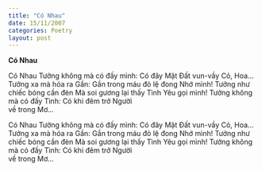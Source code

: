 ```yaml
---
title: "Có Nhau"
date: 15/11/2007
categories: Poetry
layout: post
---
```


**Có Nhau**

Có Nhau
Tưởng không mà có
đấy mình:
Có đây
Mặt Đất vun-vầy
Cỏ, Hoa...
Tưởng xa
mà hóa ra
Gần:
    Gần trong
    máu đỏ
    lệ đong
    Nhớ mình!
Tưởng như chiếc bóng
cần đèn
Mà soi gương
    lại thấy
    Tình Yêu
    gọi mình!
Tưởng không mà có
đấy Tình:
Có
khi đêm trở
     Người    
     về trong
     Mơ...

Có Nhau
Tưởng không mà có
đấy mình:
Có đây
Mặt Đất vun-vầy
Cỏ, Hoa...
Tưởng xa
mà hóa ra
Gần:
    Gần trong
    máu đỏ
    lệ đong
    Nhớ mình!
Tưởng như chiếc bóng
cần đèn
Mà soi gương
    lại thấy
    Tình Yêu
    gọi mình!
Tưởng không mà có
đấy Tình:
Có
khi đêm trở
     Người    
     về trong
     Mơ...
